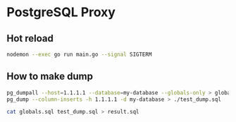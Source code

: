 # PostgreSQL Proxy

## Hot reload

```sh
nodemon --exec go run main.go --signal SIGTERM
```

## How to make dump

```sh
pg_dumpall --host=1.1.1.1 --database=my-database --globals-only > globals.sql
pg_dump --column-inserts -h 1.1.1.1 -d my-database > ./test_dump.sql

cat globals.sql test_dump.sql > result.sql
```
